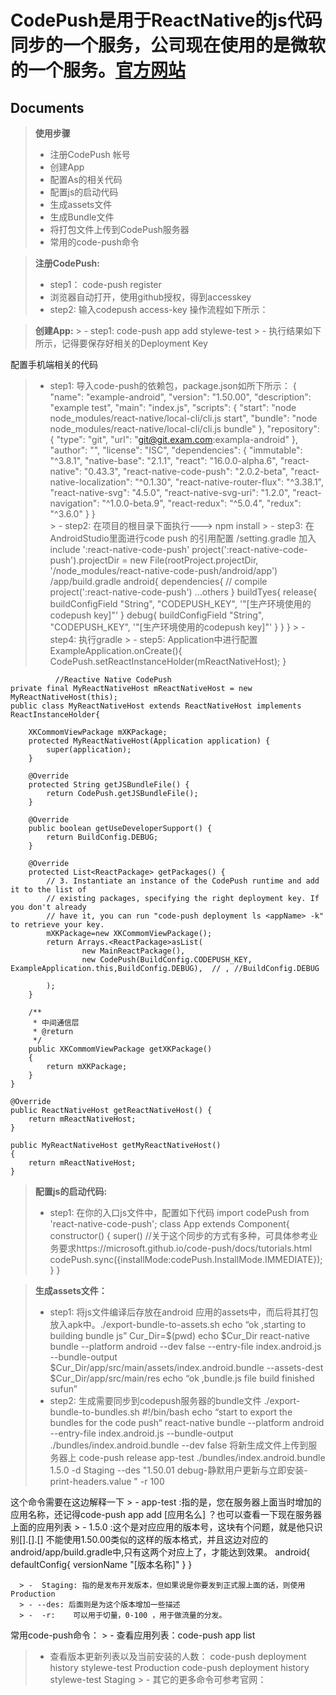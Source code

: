 CodePush是用于ReactNative的js代码同步的一个服务，公司现在使用的是微软的一个服务。[官方网站](https://microsoft.github.io/code-push/) 
===================
Documents
-------------
>**使用步骤**
  > - 注册CodePush 帐号 
  > - 创建App
   > - 配置As的相关代码
  > - 配置js的启动代码
 > - 生成assets文件
  > - 生成Bundle文件
> - 将打包文件上传到CodePush服务器
> - 常用的code-push命令

>**注册CodePush:**
  > - step1： code-push register 
  > - 浏览器自动打开，使用github授权，得到accesskey
  > - step2: 输入codepush access-key
 操作流程如下所示：


 > **创建App:**
    > - step1:  code-push app add stylewe-test
    > - 执行结果如下所示，记得要保存好相关的Deployment Key

配置手机端相关的代码

   > - step1: 导入code-push的依赖包，package.json如所下所示：
    {
	  "name": "example-android",
	  "version": "1.50.00",
	  "description": "example test",
	  "main": "index.js",
	  "scripts": {
	    "start": "node node_modules/react-native/local-cli/cli.js start",
	    "bundle": "node node_modules/react-native/local-cli/cli.js bundle"
	  },
	  "repository": {
	    "type": "git",
	    "url": "git@git.exam.com:exampla-android"
	  },
	  "author": "",
	  "license": "ISC",
	  "dependencies": {
	    "immutable": "^3.8.1",
	    "native-base": "2.1.1",
	    "react": "16.0.0-alpha.6",
	    "react-native": "0.43.3",
	    "react-native-code-push": "2.0.2-beta",
	    "react-native-localization": "^0.1.30",
	    "react-native-router-flux": "^3.38.1",
	    "react-native-svg": "4.5.0",
	    "react-native-svg-uri": "1.2.0",
	    "react-navigation": "^1.0.0-beta.9",
	    "react-redux": "^5.0.4",
	    "redux": "^3.6.0"
	  }
	}	 
     > - step2: 在项目的根目录下面执行---> npm install 
     > - step3: 在AndroidStudio里面进行code push 的引用配置
     /setting.gradle 加入
     include ':react-native-code-push'
     project(':react-native-code-push').projectDir = new File(rootProject.projectDir, '/node_modules/react-native-code-push/android/app')
     /app/build.gradle
     android{
       dependencies{
       	//
       	compile project(':react-native-code-push')
       	...others 
       }
       buildTyes{
       	 release{
			buildConfigField "String", "CODEPUSH_KEY", '"[生产环境使用的codepush key]"'
       	 }
       	 debug{
			buildConfigField "String", "CODEPUSH_KEY", '"[生产环境使用的codepush key]"'
       	 }
       }
     }
     > - step4: 执行gradle
     > - step5: Application中进行配置
          ExampleApplication.onCreate(){
          	CodePush.setReactInstanceHolder(mReactNativeHost);
          }

              //Reactive Native CodePush
    private final MyReactNativeHost mReactNativeHost = new MyReactNativeHost(this);
    public class MyReactNativeHost extends ReactNativeHost implements ReactInstanceHolder{

        XKCommomViewPackage mXKPackage;
        protected MyReactNativeHost(Application application) {
            super(application);
        }

        @Override
        protected String getJSBundleFile() {
            return CodePush.getJSBundleFile();
        }

        @Override
        public boolean getUseDeveloperSupport() {
            return BuildConfig.DEBUG;
        }

        @Override
        protected List<ReactPackage> getPackages() {
            // 3. Instantiate an instance of the CodePush runtime and add it to the list of
            // existing packages, specifying the right deployment key. If you don't already
            // have it, you can run "code-push deployment ls <appName> -k" to retrieve your key.
            mXKPackage=new XKCommomViewPackage();
            return Arrays.<ReactPackage>asList(
                    new MainReactPackage(),
                    new CodePush(BuildConfig.CODEPUSH_KEY, ExampleApplication.this,BuildConfig.DEBUG),  // , //BuildConfig.DEBUG

            );
        }

        /**
         * 中间通信层
         * @return
         */
        public XKCommomViewPackage getXKPackage()
        {
            return mXKPackage;
        }
    }

    @Override
    public ReactNativeHost getReactNativeHost() {
        return mReactNativeHost;
    }

    public MyReactNativeHost getMyReactNativeHost()
    {
        return mReactNativeHost;
    }

> **配置js的启动代码:**
  > - step1: 在你的入口js文件中，配置如下代码
  import codePush from 'react-native-code-push';
  class App extends Component{
     constructor()
     {
       super()
       //关于这个同步的方式有多种，可具体参考业务要求https://microsoft.github.io/code-push/docs/tutorials.html
       codePush.sync({installMode:codePush.InstallMode.IMMEDIATE});
 	 }
  }

 > **生成assets文件：**
  > - step1: 将js文件编译后存放在android 应用的assets中，而后将其打包放入apk中。./export-bundle-to-assets.sh
		  	echo “ok ,starting to building bundle js”
			Cur_Dir=$(pwd)
			echo $Cur_Dir
			react-native bundle --platform android --dev false --entry-file index.android.js --bundle-output $Cur_Dir/app/src/main/assets/index.android.bundle --assets-dest $Cur_Dir/app/src/main/res
			echo “ok ,bundle.js file build finished  sufun”
  > - step2: 生成需要同步到codepush服务器的bundle文件   ./export-bundle-to-bundles.sh
		  #!/bin/bash
			echo “start to export the bundles for the code push“
			react-native bundle --platform android --entry-file index.android.js --bundle-output ./bundles/index.android.bundle --dev false	
  将新生成文件上传到服务器上
      code-push release app-test ./bundles/index.android.bundle 1.5.0  -d Staging --des "1.50.01 debug-静默用户更新与立即安装-print-headers.value " -r 100

这个命令需要在这边解释一下
       > - app-test :指的是，您在服务器上面当时增加的应用名称，还记得code-push app add [应用名么]  ？也可以查看一下现在服务器上面的应用列表
       > - 1.5.0 :这个是对应应用的版本号，这块有个问题，就是他只识别[].[].[] 不能使用1.50.00类似的这样的版本格式，并且这边对应的android/app/build.gradle中,只有这两个对应上了，才能达到效果。 
       android{
       	defaultConfig{
       		versionName "[版本名称]"
       	}
       }

          
      > -  Staging: 指的是发布开发版本，但如果说是你要发到正式服上面的话，则使用 Production 	
      > - --des: 后面则是为这个版本增加一些描述
      > -  -r:    可以用于切量，0-100 ，用于做流量的分发。

 常用code-push命令：
    > - 查看应用列表：code-push app list
   > -  查看版本更新列表以及当前安装的人数：
     code-push deployment history stylewe-test Production
     code-push deployment history stylewe-test Staging
    > - 其它的更多命令可参考官网： 

     




